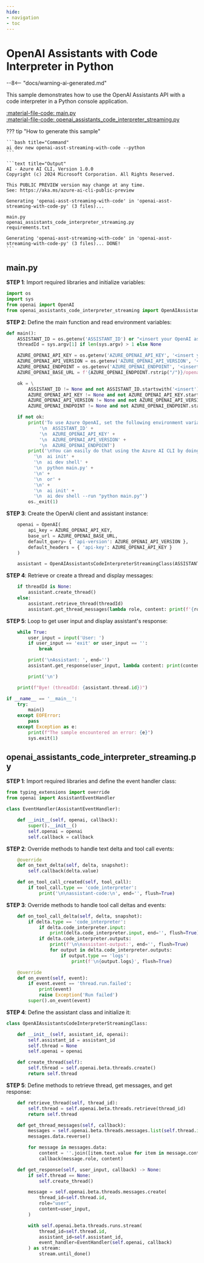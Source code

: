 ```yaml
---
hide:
- navigation
- toc
---
```

# OpenAI Assistants with Code Interpreter in Python

--8<-- "docs/warning-ai-generated.md"

This sample demonstrates how to use the OpenAI Assistants API with a code interpreter in a Python console application.

[:material-file-code: main.py](./samples/openai-asst-streaming-with-code-py/main.py)  
[:material-file-code: openai_assistants_code_interpreter_streaming.py](./samples/openai-asst-streaming-with-code-py/openai_assistants_code_interpreter_streaming.py)  

??? tip "How to generate this sample"

    ```bash title="Command"
    ai dev new openai-asst-streaming-with-code --python
    ```

    ```text title="Output"
    AI - Azure AI CLI, Version 1.0.0
    Copyright (c) 2024 Microsoft Corporation. All Rights Reserved.

    This PUBLIC PREVIEW version may change at any time.
    See: https://aka.ms/azure-ai-cli-public-preview

    Generating 'openai-asst-streaming-with-code' in 'openai-asst-streaming-with-code-py' (3 files)...

    main.py
    openai_assistants_code_interpreter_streaming.py
    requirements.txt

    Generating 'openai-asst-streaming-with-code' in 'openai-asst-streaming-with-code-py' (3 files)... DONE!
    ```


## main.py

**STEP 1**: Import required libraries and initialize variables:

```python title="main.py"
import os
import sys
from openai import OpenAI
from openai_assistants_code_interpreter_streaming import OpenAIAssistantsCodeInterpreterStreamingClass
```

**STEP 2**: Define the main function and read environment variables:

```python title="main.py"
def main():
    ASSISTANT_ID = os.getenv('ASSISTANT_ID') or "<insert your OpenAI assistant ID here>"
    threadId = sys.argv[1] if len(sys.argv) > 1 else None

    AZURE_OPENAI_API_KEY = os.getenv('AZURE_OPENAI_API_KEY', '<insert your Azure OpenAI API key here>')
    AZURE_OPENAI_API_VERSION = os.getenv('AZURE_OPENAI_API_VERSION', '<insert your Azure OpenAI API version here>')
    AZURE_OPENAI_ENDPOINT = os.getenv('AZURE_OPENAI_ENDPOINT', '<insert your Azure OpenAI endpoint here>')
    AZURE_OPENAI_BASE_URL = f'{AZURE_OPENAI_ENDPOINT.rstrip("/")}/openai'

    ok = \
        ASSISTANT_ID != None and not ASSISTANT_ID.startswith('<insert') and \
        AZURE_OPENAI_API_KEY != None and not AZURE_OPENAI_API_KEY.startswith('<insert') and \
        AZURE_OPENAI_API_VERSION != None and not AZURE_OPENAI_API_VERSION.startswith('<insert') and \
        AZURE_OPENAI_ENDPOINT != None and not AZURE_OPENAI_ENDPOINT.startswith('<insert')

    if not ok:
        print('To use Azure OpenAI, set the following environment variables:\n' +
            '\n  ASSISTANT_ID' +
            '\n  AZURE_OPENAI_API_KEY' +
            '\n  AZURE_OPENAI_API_VERSION' +
            '\n  AZURE_OPENAI_ENDPOINT')
        print('\nYou can easily do that using the Azure AI CLI by doing one of the following:\n' +
          '\n  ai init' +
          '\n  ai dev shell' +
          '\n  python main.py' +
          '\n' +
          '\n  or' +
          '\n' +
          '\n  ai init' +
          '\n  ai dev shell --run "python main.py"')
        os._exit(1)
```

**STEP 3**: Create the OpenAI client and assistant instance:

```python title="main.py"
    openai = OpenAI(
        api_key = AZURE_OPENAI_API_KEY,
        base_url = AZURE_OPENAI_BASE_URL,
        default_query= { 'api-version': AZURE_OPENAI_API_VERSION },
        default_headers = { 'api-key': AZURE_OPENAI_API_KEY }
    )

    assistant = OpenAIAssistantsCodeInterpreterStreamingClass(ASSISTANT_ID, openai)
```

**STEP 4**: Retrieve or create a thread and display messages:

```python title="main.py"
    if threadId is None:
        assistant.create_thread()
    else:
        assistant.retrieve_thread(threadId)
        assistant.get_thread_messages(lambda role, content: print(f'{role.capitalize()}: {content}', end=''))
```

**STEP 5**: Loop to get user input and display assistant's response:

```python title="main.py"
    while True:
        user_input = input('User: ')
        if user_input == 'exit' or user_input == '':
            break

        print('\nAssistant: ', end='')
        assistant.get_response(user_input, lambda content: print(content, end=''))

        print('\n')

    print(f"Bye! (threadId: {assistant.thread.id})")

if __name__ == '__main__':
    try:
        main()
    except EOFError:
        pass
    except Exception as e:
        print(f"The sample encountered an error: {e}")
        sys.exit(1)
```

## openai_assistants_code_interpreter_streaming.py

**STEP 1**: Import required libraries and define the event handler class:

```python title="openai_assistants_code_interpreter_streaming.py"
from typing_extensions import override
from openai import AssistantEventHandler

class EventHandler(AssistantEventHandler):

    def __init__(self, openai, callback):
        super().__init__()
        self.openai = openai
        self.callback = callback
```

**STEP 2**: Override methods to handle text delta and tool call events:

```python title="openai_assistants_code_interpreter_streaming.py"
    @override
    def on_text_delta(self, delta, snapshot):
        self.callback(delta.value)

    def on_tool_call_created(self, tool_call):
        if tool_call.type == 'code_interpreter':
            print('\n\nassistant-code:\n', end='', flush=True)
```

**STEP 3**: Override methods to handle tool call deltas and events:

```python title="openai_assistants_code_interpreter_streaming.py"
    def on_tool_call_delta(self, delta, snapshot):
        if delta.type == 'code_interpreter':
            if delta.code_interpreter.input:
                print(delta.code_interpreter.input, end='', flush=True)
            if delta.code_interpreter.outputs:
                print(f'\n\nassistant-output:', end='', flush=True)
                for output in delta.code_interpreter.outputs:
                    if output.type == 'logs':
                        print(f'\n{output.logs}', flush=True)

    @override
    def on_event(self, event):
        if event.event == 'thread.run.failed':
            print(event)
            raise Exception('Run failed')
        super().on_event(event)
```

**STEP 4**: Define the assistant class and initialize it:

```python title="openai_assistants_code_interpreter_streaming.py"
class OpenAIAssistantsCodeInterpreterStreamingClass:

    def __init__(self, assistant_id, openai):
        self.assistant_id = assistant_id
        self.thread = None
        self.openai = openai

    def create_thread(self):
        self.thread = self.openai.beta.threads.create()
        return self.thread
```

**STEP 5**: Define methods to retrieve thread, get messages, and get response:

```python title="openai_assistants_code_interpreter_streaming.py"
    def retrieve_thread(self, thread_id):
        self.thread = self.openai.beta.threads.retrieve(thread_id)
        return self.thread

    def get_thread_messages(self, callback):
        messages = self.openai.beta.threads.messages.list(self.thread.id)
        messages.data.reverse()

        for message in messages.data:
            content = ''.join([item.text.value for item in message.content]) + '\n\n'
            callback(message.role, content)

    def get_response(self, user_input, callback) -> None:
        if self.thread == None:
            self.create_thread()

        message = self.openai.beta.threads.messages.create(
            thread_id=self.thread.id,
            role="user",
            content=user_input,
        )

        with self.openai.beta.threads.runs.stream(
            thread_id=self.thread.id,
            assistant_id=self.assistant_id,
            event_handler=EventHandler(self.openai, callback)
        ) as stream:
            stream.until_done()
```
